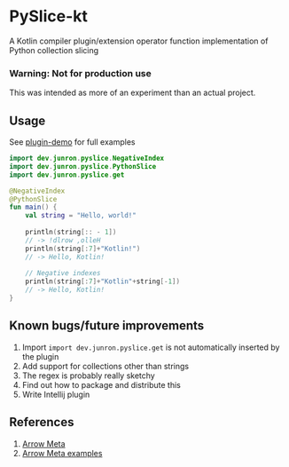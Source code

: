 # PySlice-kt

A Kotlin compiler plugin/extension operator function implementation of Python collection slicing

### Warning: Not for production use
This was intended as more of an experiment than an actual project.

## Usage
See [plugin-demo](./plugin-demo/src/main/kotlin/Main.kt) for full examples
```kotlin
import dev.junron.pyslice.NegativeIndex
import dev.junron.pyslice.PythonSlice
import dev.junron.pyslice.get

@NegativeIndex
@PythonSlice
fun main() {
    val string = "Hello, world!"
    
    println(string[:: - 1])
    // -> !dlrow ,olleH
    println(string[:7]+"Kotlin!")
    // -> Hello, Kotlin!
    
    // Negative indexes
    println(string[:7]+"Kotlin"+string[-1])
    // -> Hello, Kotlin!
}
```

## Known bugs/future improvements
1. Import `import dev.junron.pyslice.get` is not automatically inserted by the plugin
2. Add support for collections other than strings
3. The regex is probably really sketchy
4. Find out how to package and distribute this
5. Write Intellij plugin


## References
1. [Arrow Meta](https://meta.arrow-kt.io/)
2. [Arrow Meta examples](https://github.com/arrow-kt/arrow-meta-examples/tree/master/hello-world)


